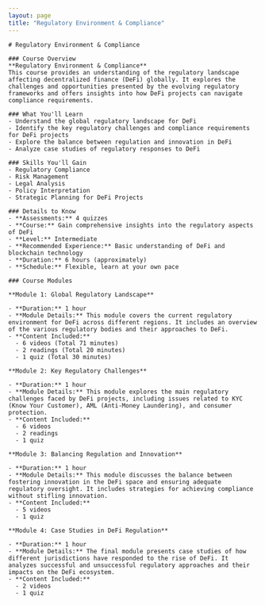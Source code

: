 ```yaml
---
layout: page
title: "Regulatory Environment & Compliance"
---
```


    # Regulatory Environment & Compliance
    
    ### Course Overview
    **Regulatory Environment & Compliance**
    This course provides an understanding of the regulatory landscape affecting decentralized finance (DeFi) globally. It explores the challenges and opportunities presented by the evolving regulatory frameworks and offers insights into how DeFi projects can navigate compliance requirements.
    
    ### What You'll Learn
    - Understand the global regulatory landscape for DeFi
    - Identify the key regulatory challenges and compliance requirements for DeFi projects
    - Explore the balance between regulation and innovation in DeFi
    - Analyze case studies of regulatory responses to DeFi
    
    ### Skills You'll Gain
    - Regulatory Compliance
    - Risk Management
    - Legal Analysis
    - Policy Interpretation
    - Strategic Planning for DeFi Projects
    
    ### Details to Know
    - **Assessments:** 4 quizzes
    - **Course:** Gain comprehensive insights into the regulatory aspects of DeFi
    - **Level:** Intermediate
    - **Recommended Experience:** Basic understanding of DeFi and blockchain technology
    - **Duration:** 6 hours (approximately)
    - **Schedule:** Flexible, learn at your own pace
    
    ### Course Modules
    
    **Module 1: Global Regulatory Landscape**
    
    - **Duration:** 1 hour
    - **Module Details:** This module covers the current regulatory environment for DeFi across different regions. It includes an overview of the various regulatory bodies and their approaches to DeFi.
    - **Content Included:**
      - 6 videos (Total 71 minutes)
      - 2 readings (Total 20 minutes)
      - 1 quiz (Total 30 minutes)
    
    **Module 2: Key Regulatory Challenges**
    
    - **Duration:** 1 hour
    - **Module Details:** This module explores the main regulatory challenges faced by DeFi projects, including issues related to KYC (Know Your Customer), AML (Anti-Money Laundering), and consumer protection.
    - **Content Included:**
      - 6 videos
      - 2 readings
      - 1 quiz
    
    **Module 3: Balancing Regulation and Innovation**
    
    - **Duration:** 1 hour
    - **Module Details:** This module discusses the balance between fostering innovation in the DeFi space and ensuring adequate regulatory oversight. It includes strategies for achieving compliance without stifling innovation.
    - **Content Included:**
      - 5 videos
      - 1 quiz
    
    **Module 4: Case Studies in DeFi Regulation**
    
    - **Duration:** 1 hour
    - **Module Details:** The final module presents case studies of how different jurisdictions have responded to the rise of DeFi. It analyzes successful and unsuccessful regulatory approaches and their impacts on the DeFi ecosystem.
    - **Content Included:**
      - 2 videos
      - 1 quiz